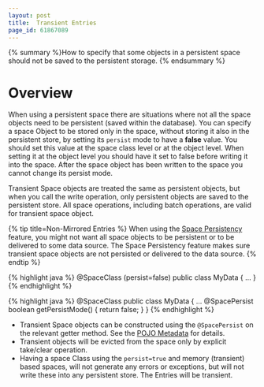 ```yaml
---
layout: post
title:  Transient Entries
page_id: 61867089
---
```


{% summary %}How to specify that some objects in a persistent space should not be saved to the persistent storage. {% endsummary %}

# Overview

When using a persistent space there are situations where not all the space objects need to be persistent (saved within the database). You can specify a space Object to be stored only in the space, without storing it also in the persistent store, by setting its `persist` mode to have a **false** value. You should set this value at the space class level or at the object level. When setting it at the object level you should have it set to false before writing it into the space. After the space object has been written to the space you cannot change its persist mode.

Transient Space objects are treated the same as persistent objects, but when you call the write operation, only persistent objects are saved to the persistent store. All space operations, including batch operations, are valid for transient space object.

{% tip title=Non-Mirrored Entries %}
When using the [Space Persistency](./space-persistency.html) feature, you might not want all space objects to be persistent or to be delivered to some data source. The Space Persistency feature makes sure transient space objects are not persisted or delivered to the data source.
{% endtip %}

{% highlight java %}
@SpaceClass (persist=false)
public class MyData {
	...
}
{% endhighlight %}

{% highlight java %}
@SpaceClass
public class MyData {
	...
	@SpacePersist
	boolean getPersistMode()
	{
		return false;
	}
}
{% endhighlight %}

- Transient Space objects can be constructed using the `@SpacePersist` on the relevant getter method. See the [POJO Metadata](./pojo-metadata.html) for details.
- Transient objects will be evicted from the space only by explicit take/clear operation.
- Having a space Class using the `persist=true` and memory (transient) based spaces, will not generate any errors or exceptions, but will not write these into any persistent store. The Entries will be transient.
